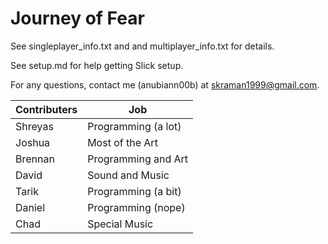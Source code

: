 Journey of Fear
===============

See singleplayer_info.txt and and multiplayer_info.txt for details.

See setup.md for help getting Slick setup.

For any questions, contact me (anubiann00b) at skraman1999@gmail.com.

|    Contributers   |      Job      |
| ------------- | ------------- |
| Shreyas       | Programming (a lot)   |
| Joshua        | Most of the Art   |
| Brennan       | Programming and Art   |
| David         | Sound and Music   |
| Tarik         | Programming (a bit)   |
| Daniel        | Programming (nope)   |
| Chad          | Special Music   |
